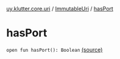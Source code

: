 [uy.klutter.core.uri](../index.md) / [ImmutableUri](index.md) / [hasPort](.)


# hasPort
<code>open fun hasPort(): Boolean</code> [(source)](https://github.com/kohesive/klutter/blob/master/core-jdk6/src/main/kotlin/uy/klutter/core/uri/UriBuilder.kt#L47)<br/>

